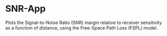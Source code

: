 # SNR-App
Plots the Signal-to-Noise Ratio (SNR) margin relative to receiver sensitivity as a function of distance, using the  Free-Space Path Loss (FSPL) model.
